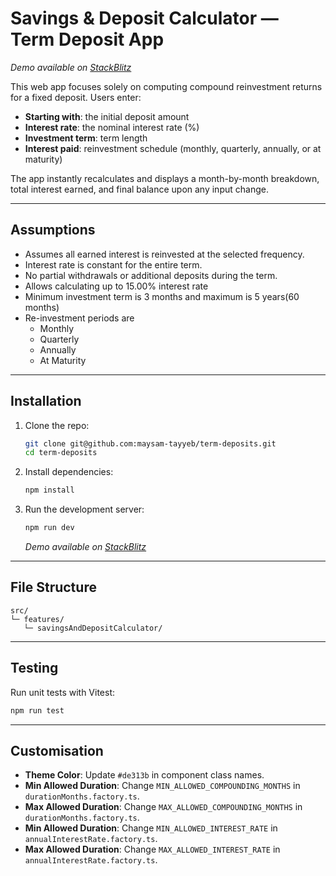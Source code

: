 # Savings & Deposit Calculator — Term Deposit App 
*Demo available on [StackBlitz](https://stackblitz.com/~/github.com/maysam-tayyeb/term-deposits)*

This web app focuses solely on computing compound reinvestment returns for a fixed deposit. Users enter:

* **Starting with**: the initial deposit amount
* **Interest rate**: the nominal interest rate (%)
* **Investment term**: term length
* **Interest paid**: reinvestment schedule (monthly, quarterly, annually, or at maturity)

The app instantly recalculates and displays a month-by-month breakdown, total interest earned, and final balance upon any input change.

---

## Assumptions

* Assumes all earned interest is reinvested at the selected frequency.
* Interest rate is constant for the entire term.
* No partial withdrawals or additional deposits during the term.
* Allows calculating up to 15.00% interest rate
* Minimum investment term is 3 months and maximum is 5 years(60 months)
* Re-investment periods are 
  * Monthly
  * Quarterly
  * Annually
  * At Maturity

---

## Installation

1. Clone the repo:

   ```bash
   git clone git@github.com:maysam-tayyeb/term-deposits.git
   cd term-deposits
   ```

2. Install dependencies:

   ```bash
   npm install
   ```

3. Run the development server:

   ```bash
   npm run dev
   ```

   *Demo available on [StackBlitz](https://stackblitz.com/~/github.com/maysam-tayyeb/term-deposits)*

---

## File Structure

```
src/
└─ features/
   └─ savingsAndDepositCalculator/
```

---

## Testing

Run unit tests with Vitest:

```bash
npm run test
```

---

## Customisation

* **Theme Color**: Update `#de313b` in component class names.
* **Min Allowed Duration**: Change `MIN_ALLOWED_COMPOUNDING_MONTHS` in `durationMonths.factory.ts`.
* **Max Allowed Duration**: Change `MAX_ALLOWED_COMPOUNDING_MONTHS` in `durationMonths.factory.ts`.
* **Min Allowed Duration**: Change `MIN_ALLOWED_INTEREST_RATE` in `annualInterestRate.factory.ts`.
* **Max Allowed Duration**: Change `MAX_ALLOWED_INTEREST_RATE` in `annualInterestRate.factory.ts`.
